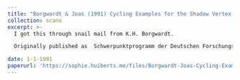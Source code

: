 ```yaml
---
title: "Borgwardt & Joas (1991) Cycling Examples for the Shadow Vertex Algorithm"
collection: scans
excerpt: >-
  I got this through snail mail from K.H. Borgwardt.

  Originally published as  Schwerpunktprogramm der Deutschen Forschungsgemeinschaft, Report No. 336.

date: 1-1-1991
paperurl: 'https://sophie.huiberts.me/files/Borgwardt-Joas-Cycling-Examples-for-the-Shadow-Vertex-Algorithm-1991.pdf'
---
```


